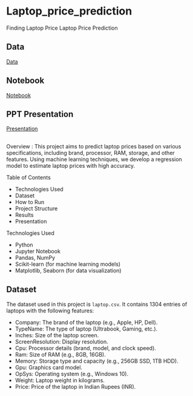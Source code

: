 # Laptop_price_prediction
 Finding Laptop Price
							Laptop Price Prediction 
  ## Data
 [Data](Data/laptop.csv)
   ## Notebook
[Notebook](Notebooks/Laptop_Price_Prediction.ipynb) 
## PPT Presentation
[Presentation](Presentation/Visual_Presentation.pdf)
##
Overview :
This project aims to predict laptop prices based on various specifications, including brand, processor, RAM, storage, and other features. Using machine learning techniques, we develop a regression model to estimate laptop prices with high accuracy.

Table of Contents
- Technologies Used
- Dataset
- How to Run
- Project Structure
- Results
- Presentation

 Technologies Used
- Python
- Jupyter Notebook
- Pandas, NumPy
- Scikit-learn (for machine learning models)
- Matplotlib, Seaborn (for data visualization)

## Dataset
The dataset used in this project is `laptop.csv`. It contains 1304 entries of laptops with the following features:
- Company: The brand of the laptop (e.g., Apple, HP, Dell).
- TypeName: The type of laptop (Ultrabook, Gaming, etc.).
- Inches: Size of the laptop screen.
- ScreenResolution: Display resolution.
- Cpu: Processor details (brand, model, and clock speed).
- Ram: Size of RAM (e.g., 8GB, 16GB).
- Memory: Storage type and capacity (e.g., 256GB SSD, 1TB HDD).
- Gpu: Graphics card model.
- OpSys: Operating system (e.g., Windows 10).
- Weight: Laptop weight in kilograms.
- Price: Price of the laptop in Indian Rupees (INR).
